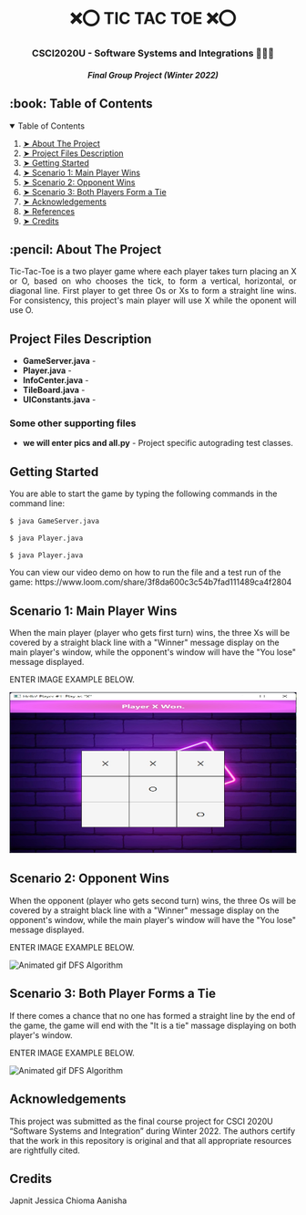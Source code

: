 <h1 align="center"> ❌⭕ TIC TAC TOE ❌⭕ </h1>
<h3 align="center"> CSCI2020U - Software Systems and Integrations 👩🏽‍💻 </h3>
<h5 align="center"> Final Group Project (Winter 2022) </h5>

<!-- TABLE OF CONTENTS -->
<h2 id="table-of-contents"> :book: Table of Contents</h2>

<details open="open">
  <summary>Table of Contents</summary>
  <ol>
    <li><a href="#about-the-project"> ➤ About The Project</a></li>
    <li><a href="#project-files-description"> ➤ Project Files Description</a></li>
    <li><a href="#getting-started"> ➤ Getting Started</a></li>
    <li><a href="#scenario1"> ➤ Scenario 1: Main Player Wins </a></li>
    <li><a href="#scenario2"> ➤ Scenario 2: Opponent Wins </a></li>
    <li><a href="#scenario3"> ➤ Scenario 3: Both Players Form a Tie </a></li>
    <li><a href="#acknowledgements"> ➤ Acknowledgements </a></li>
    <li><a href="#references"> ➤ References</a></li>
    <li><a href="#credits"> ➤ Credits</a></li>
  </ol>
</details>

<!-- ABOUT THE PROJECT -->
<h2 id="about-the-project"> :pencil: About The Project</h2>

<p align="justify"> 
  Tic-Tac-Toe is a two player game where each player takes turn placing an X or O, based on who chooses the tick, to form a vertical, horizontal, or diagonal line. First player to get three Os or Xs to form a straight line wins. For consistency, this project's main player will use X while the oponent will use O.
</p>

<!-- PROJECT FILES DESCRIPTION -->
<h2 id="project-files-description"> Project Files Description</h2>

<ul>
  <li><b>GameServer.java</b> -  </li>
  <li><b>Player.java</b> -   </li>
  <li><b>InfoCenter.java</b> -   </li>
  <li><b>TileBoard.java</b> -   </li>
  <li><b>UIConstants.java</b> -   </li>
</ul>

<h3>Some other supporting files</h3>
<ul>
  <li><b>we will enter pics and all.py</b> - Project specific autograding test classes.</li>
</ul>

<!-- GETTING STARTED -->
<h2 id="getting-started"> Getting Started</h2>

<p>You are able to start the game by typing the following commands in the command line:</p>
<pre><code>$ java GameServer.java</code></pre>
<pre><code>$ java Player.java</code></pre>
<pre><code>$ java Player.java</code></pre>

<p> You can view our video demo on how to run the file and a test run of the game: https://www.loom.com/share/3f8da600c3c54b7fad111489ca4f2804</p>

<!-- SCENARIO1 -->
<h2 id="scenario1"> Scenario 1: Main Player Wins </h2>

<p> When the main player (player who gets first turn) wins, the three Xs will be covered by a straight black line with a "Winner" message display on the main player's window, while the opponent's window will have the "You lose" message displayed.</p>

<p align="center"> 
<p>ENTER IMAGE EXAMPLE BELOW.</p>
<img src="PlayerX_Won.jpg" alt="Player X Won" height="282px" width="637px">
<!--height="382px" width="737px"-->
</p>

<!-- SCENARIO2 -->
<h2 id="scenario2"> Scenario 2: Opponent Wins </h2>

<p> When the opponent (player who gets second turn) wins, the three Os will be covered by a straight black line with a "Winner" message display on the opponent's window, while the main player's window will have the "You lose" message displayed.</p>

<p align="center"> 
<p>ENTER IMAGE EXAMPLE BELOW.</p>
<img src="gif/DFS.gif" alt="Animated gif DFS Algorithm" height="282px" width="637px">
<!--height="382px" width="737px"-->
</p>

<!-- SCENARIO3 -->
<h2 id="scenario3"> Scenario 3: Both Player Forms a Tie</h2>

<p> If there comes a chance that no one has formed a straight line by the end of the game, the game will end with the "It is a tie" massage displaying on both player's window.</p>

<p align="center"> 
<p>ENTER IMAGE EXAMPLE BELOW.</p>
<img src="gif/DFS.gif" alt="Animated gif DFS Algorithm" height="282px" width="637px">
<!--height="382px" width="737px"-->
</p>

<!-- Acknowledgements -->
<h2 id="acknowledgements"> Acknowledgements</h2>
This project was submitted as the final course project for CSCI 2020U “Software Systems and Integration” during Winter 2022. The authors certify that the work in this repository is original and that all appropriate resources are rightfully cited.
<p align="justify"> 

</p>


<!-- CREDITS -->
<h2 id="credits"> Credits</h2>

Japnit  Jessica   Chioma   Aanisha
